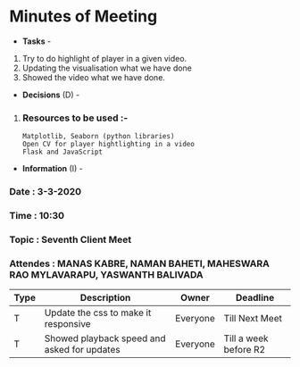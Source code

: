 # Minutes of Meeting

* **Tasks** - 
1. Try to do highlight of player in a given video.
2. Updating the visualisation what we have done
3. Showed the video  what we have done.
* **Decisions** (D) - 
 1. ### Resources to be used :- 
        Matplotlib, Seaborn (python libraries)
        Open CV for player hightlighting in a video
        Flask and JavaScript
* **Information** (I) -
 
### Date : 3-3-2020
### Time : 10:30
### Topic : Seventh Client Meet
### Attendes : MANAS KABRE, NAMAN BAHETI, MAHESWARA RAO MYLAVARAPU, YASWANTH BALIVADA  

Type | Description | Owner | Deadline
---- | ---- | ---- | ----
T | Update the css to make it responsive | Everyone | Till Next Meet
T | Showed playback speed and asked for updates| Everyone | Till a week before R2
